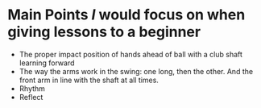 
# Main Points *I* would focus on when giving lessons to a beginner

* The proper impact position of hands ahead of ball with a club shaft learning forward
* The way the arms work in the swing: one long, then the other. And the front arm in line with the shaft at all times.
* Rhythm
* Reflect

